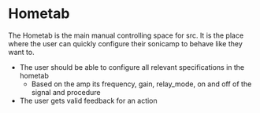 # Hometab

The Hometab is the main manual controlling space for src. It is the place where the user can quickly configure their sonicamp to behave like they want to. 

- The user should be able to configure all relevant specifications in the hometab
  - Based on the amp its frequency, gain, relay_mode, on and off of the signal and procedure
- The user gets valid feedback for an action